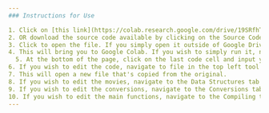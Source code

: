 ```yaml
---
### Instructions for Use

1. Click on [this link](https://colab.research.google.com/drive/19SRfhT24gWnXcTtiDNyVIQDqZN0-4aSl?usp=sharing)
2. OR download the source code available by clicking on the Source Code (Github)) link, and upload the file to your Google Drive.
3. Click to open the file. If you simply open it outside of Google Drive, you will receive an error.
4. This will bring you to Google Colab. If you wish to simply run it, navigate to the Runtime tab in the top left, and select run all.
  5. At the bottom of the page, click on the last code cell and input your desired movie!
6. If you wish to edit the code, navigate to file in the top left tool bar and select Save a copy in Drive.
7. This will open a new file that's copied from the original.
8. If you wish to edit the movies, navigate to the Data Structures tab and edit away!
9. If you wish to edit the conversions, navigate to the Conversions tab and edit away!
10. If you wish to edit the main functions, navigate to the Compiling tab and edit away!
---
```

